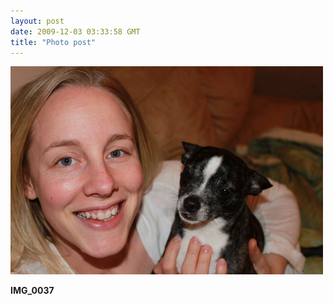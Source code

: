 ```yaml
---
layout: post
date: 2009-12-03 03:33:58 GMT
title: "Photo post"
---
```

![travisj](/images/2f4763bac1ce85ea6681bd8406b1207c43c284e707ec81ddfe0f7fa1f787c057.jpg)

<b>IMG_0037</b>